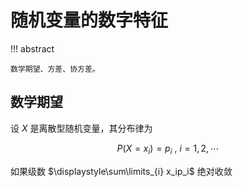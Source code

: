 # 随机变量的数字特征

!!! abstract

    数学期望、方差、协方差。

## 数学期望

设 $X$ 是离散型随机变量，其分布律为

$$
P \left(X=x_i \right) = p_i \ , \  i=1,2, \cdots
$$

如果级数 $\displaystyle\sum\limits_{i} x_ip_i$ 绝对收敛